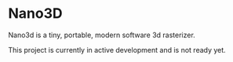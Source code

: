 # Nano3D

Nano3d is a tiny, portable, modern software 3d rasterizer.

This project is currently in active development and is not ready yet.
